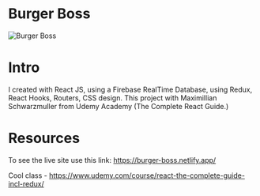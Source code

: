 # Burger Boss
![Burger Boss](https://i.ibb.co/fpqk4vb/burger-cover.png)

 # Intro
 I created with React JS, using a Firebase RealTime Database, using Redux, React Hooks, Routers, CSS design.
 This project with Maximillian Schwarzmuller from Udemy Academy (The Complete React Guide.)

# Resources
To see the live site use this link:  https://burger-boss.netlify.app/

Cool class - https://www.udemy.com/course/react-the-complete-guide-incl-redux/
